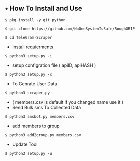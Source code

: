 

## • How To Install and Use

`$ pkg install -y git python`

`$ git clone https://github.com/NoOneSystemIsSafe/RoughGRIP`

`$ cd TeleGram-Scraper`

* Install requierments

`$ python3 setup.py -i`

* setup configration file ( apiID, apiHASH )

`$ python3 setup.py -c`

* To Genrate User Data

`$ python3 scraper.py`

* ( members.csv is default if you changed name use it )
* Send Bulk sms To Collected Data 

`$ python3 smsbot.py members.csv`

* add members to group

`$ python3 add2group.py members.csv`

* Update Tool

`$ python3 setup.py -u`
